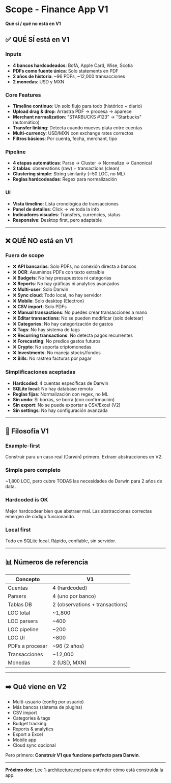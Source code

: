 # Scope - Finance App V1

**Qué sí / qué no está en V1**

## ✅ QUÉ SÍ está en V1

### Inputs
- **4 bancos hardcodeados**: BofA, Apple Card, Wise, Scotia
- **PDFs como fuente única**: Solo statements en PDF
- **2 años de historia**: ~96 PDFs, ~12,000 transacciones
- **2 monedas**: USD y MXN

### Core Features
- **Timeline continuo**: Un solo flujo para todo (histórico + diario)
- **Upload drag & drop**: Arrastra PDF → procesa → aparece
- **Merchant normalization**: "STARBUCKS #123" → "Starbucks" (automático)
- **Transfer linking**: Detecta cuando mueves plata entre cuentas
- **Multi-currency**: USD/MXN con exchange rates correctos
- **Filtros básicos**: Por cuenta, fecha, merchant, tipo

### Pipeline
- **4 etapas automáticas**: Parse → Cluster → Normalize → Canonical
- **2 tablas**: observations (raw) + transactions (clean)
- **Clustering simple**: String similarity (~50 LOC, no ML)
- **Reglas hardcodeadas**: Regex para normalización

### UI
- **Vista timeline**: Lista cronológica de transacciones
- **Panel de detalles**: Click → ve toda la info
- **Indicadores visuales**: Transfers, currencies, status
- **Responsive**: Desktop first, pero adaptable

---

## ❌ QUÉ NO está en V1

### Fuera de scope
- ❌ **API bancarias**: Solo PDFs, no conexión directa a bancos
- ❌ **OCR**: Asumimos PDFs con texto extraíble
- ❌ **Budgets**: No hay presupuestos ni categorías
- ❌ **Reports**: No hay gráficas ni analytics avanzados
- ❌ **Multi-user**: Solo Darwin
- ❌ **Sync cloud**: Todo local, no hay servidor
- ❌ **Mobile**: Solo desktop (Electron)
- ❌ **CSV import**: Solo PDFs
- ❌ **Manual transactions**: No puedes crear transacciones a mano
- ❌ **Editar transactions**: No se pueden modificar (solo deletear)
- ❌ **Categories**: No hay categorización de gastos
- ❌ **Tags**: No hay sistema de tags
- ❌ **Recurring transactions**: No detecta pagos recurrentes
- ❌ **Forecasting**: No predice gastos futuros
- ❌ **Crypto**: No soporta criptomonedas
- ❌ **Investments**: No maneja stocks/fondos
- ❌ **Bills**: No rastrea facturas por pagar

### Simplificaciones aceptadas
- **Hardcoded**: 4 cuentas específicas de Darwin
- **SQLite local**: No hay database remota
- **Reglas fijas**: Normalización con regex, no ML
- **Sin undo**: Si borras, se borra (con confirmación)
- **Sin export**: No se puede exportar a CSV/Excel (V2)
- **Sin settings**: No hay configuración avanzada

---

## 🎯 Filosofía V1

### Example-first
Construir para un caso real (Darwin) primero. Extraer abstracciones en V2.

### Simple pero completo
~1,800 LOC, pero cubre TODAS las necesidades de Darwin para 2 años de data.

### Hardcoded is OK
Mejor hardcodear bien que abstraer mal. Las abstracciones correctas emergen de código funcionando.

### Local first
Todo en SQLite local. Rápido, confiable, sin servidor.

---

## 📊 Números de referencia

| Concepto | V1 |
|----------|-----|
| Cuentas | 4 (hardcoded) |
| Parsers | 4 (uno por banco) |
| Tablas DB | 2 (observations + transactions) |
| LOC total | ~1,800 |
| LOC parsers | ~400 |
| LOC pipeline | ~200 |
| LOC UI | ~800 |
| PDFs a procesar | ~96 (2 años) |
| Transacciones | ~12,000 |
| Monedas | 2 (USD, MXN) |

---

## ➡️ Qué viene en V2

- Multi-usuario (config por usuario)
- Más bancos (sistema de plugins)
- CSV import
- Categories & tags
- Budget tracking
- Reports & analytics
- Export a Excel
- Mobile app
- Cloud sync opcional

Pero primero: **Construir V1 que funcione perfecto para Darwin**.

---

**Próximo doc**: Lee [1-architecture.md](1-architecture.md) para entender cómo está construida la app.
